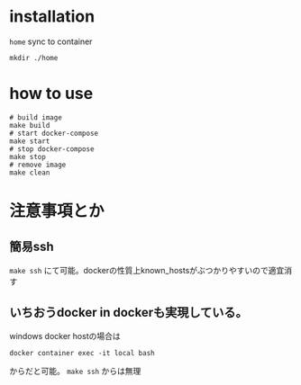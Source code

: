 # installation
`home` sync to container

```
mkdir ./home
```

# how to use
```
# build image
make build
# start docker-compose
make start
# stop docker-compose
make stop
# remove image
make clean
```

# 注意事項とか
## 簡易ssh
 `make ssh` にて可能。dockerの性質上known_hostsがぶつかりやすいので適宜消す

## いちおうdocker in dockerも実現している。
windows docker hostの場合は

 ```docker container exec -it local bash```

からだと可能。 `make ssh` からは無理
